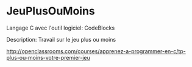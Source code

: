 JeuPlusOuMoins
==============
Langage C avec l'outil logiciel: CodeBlocks

Description: Travail sur le jeu plus ou moins   

http://openclassrooms.com/courses/apprenez-a-programmer-en-c/tp-plus-ou-moins-votre-premier-jeu

